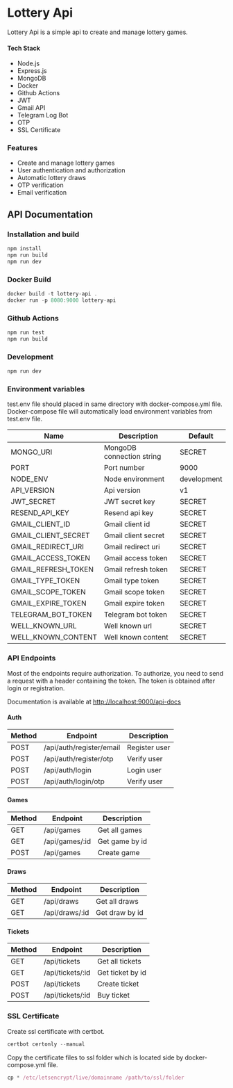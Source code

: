# Lottery Api

Lottery Api is a simple api to create and manage lottery games.

#### Tech Stack

- Node.js
- Express.js
- MongoDB
- Docker
- Github Actions
- JWT
- Gmail API
- Telegram Log Bot
- OTP
- SSL Certificate

### Features

- Create and manage lottery games
- User authentication and authorization
- Automatic lottery draws
- OTP verification
- Email verification

## API Documentation

### Installation and build

```js
npm install
npm run build
npm run dev
```

### Docker Build

```js
docker build -t lottery-api .
docker run -p 8080:9000 lottery-api
```

### Github Actions

```js
npm run test
npm run build
```

### Development

```js
npm run dev
```

### Environment variables

test.env file should placed in same directory with docker-compose.yml file.
Docker-compose file will automatically load environment variables from test.env file.

| Name                | Description               | Default     |
| ------------------- | ------------------------- | ----------- |
| MONGO_URI           | MongoDB connection string | SECRET      |
| PORT                | Port number               | 9000        |
| NODE_ENV            | Node environment          | development |
| API_VERSION         | Api version               | v1          |
| JWT_SECRET          | JWT secret key            | SECRET      |
| RESEND_API_KEY      | Resend api key            | SECRET      |
| GMAIL_CLIENT_ID     | Gmail client id           | SECRET      |
| GMAIL_CLIENT_SECRET | Gmail client secret       | SECRET      |
| GMAIL_REDIRECT_URI  | Gmail redirect uri        | SECRET      |
| GMAIL_ACCESS_TOKEN  | Gmail access token        | SECRET      |
| GMAIL_REFRESH_TOKEN | Gmail refresh token       | SECRET      |
| GMAIL_TYPE_TOKEN    | Gmail type token          | SECRET      |
| GMAIL_SCOPE_TOKEN   | Gmail scope token         | SECRET      |
| GMAIL_EXPIRE_TOKEN  | Gmail expire token        | SECRET      |
| TELEGRAM_BOT_TOKEN  | Telegram bot token        | SECRET      |
| WELL_KNOWN_URL      | Well known url            | SECRET      |
| WELL_KNOWN_CONTENT  | Well known content        | SECRET      |


### API Endpoints

Most of the endpoints require authorization. To authorize, you need to send a request with a header containing the token. The token is obtained after login or registration.

Documentation is available at [http://localhost:9000/api-docs](http://localhost:9000/api-docs)

#### Auth

| Method | Endpoint                 | Description   |
| ------ | ------------------------ | ------------- |
| POST   | /api/auth/register/email | Register user |
| POST   | /api/auth/register/otp   | Verify user   |
| POST   | /api/auth/login          | Login user    |
| POST   | /api/auth/login/otp      | Verify user   |

#### Games

| Method | Endpoint       | Description    |
| ------ | -------------- | -------------- |
| GET    | /api/games     | Get all games  |
| GET    | /api/games/:id | Get game by id |
| POST   | /api/games     | Create game    |

#### Draws

| Method | Endpoint       | Description    |
| ------ | -------------- | -------------- |
| GET    | /api/draws     | Get all draws  |
| GET    | /api/draws/:id | Get draw by id |

#### Tickets

| Method | Endpoint         | Description      |
| ------ | ---------------- | ---------------- |
| GET    | /api/tickets     | Get all tickets  |
| GET    | /api/tickets/:id | Get ticket by id |
| POST   | /api/tickets     | Create ticket    |
| POST   | /api/tickets/:id | Buy ticket       |

### SSL Certificate

Create ssl certificate with certbot.

```js
certbot certonly --manual
```

Copy the certificate files to ssl folder which is located side by docker-compose.yml file.

```js
cp * /etc/letsencrypt/live/domainname /path/to/ssl/folder
```

